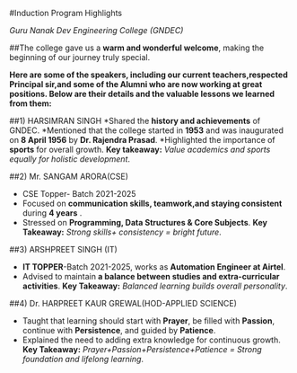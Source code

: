 #Induction Program Highlights

_Guru Nanak Dev Engineering College (GNDEC)_

##The college gave us a **warm and wonderful welcome**, making the beginning of our journey truly special.

**Here are some of the speakers, including our current teachers,respected Principal sir,and some of the Alumni who are now working at great positions. Below are their details and the valuable lessons we learned from them:**

##1) HARSIMRAN SINGH
*Shared the **history and achievements** of GNDEC.
*Mentioned that the college started in **1953** and was inaugurated on **8 April 1956** by **Dr. Rajendra Prasad**.
*Highlighted the importance of **sports** for overall growth.
**Key takeaway:** _Value academics and sports equally for holistic development_.

##2) Mr. SANGAM ARORA(CSE) 
* CSE Topper- Batch 2021-2025
* Focused on **communication skills, teamwork,and staying consistent** during **4 years** .
* Stressed on **Programming, Data Structures & Core Subjects**.
**Key Takeaway:** _Strong skills+ consistency = bright future_.

##3) ARSHPREET SINGH (IT)
* **IT TOPPER**-Batch 2021-2025, works as **Automation Engineer at Airtel**.
* Advised to maintain **a balance between studies and extra-curricular activities**.
**Key Takeaway:** _Balanced learning builds overall personality_.

##4) Dr. HARPREET KAUR GREWAL(HOD-APPLIED SCIENCE)
* Taught that learning should start with **Prayer**, be filled with **Passion**, continue with **Persistence**, and guided by **Patience**.
* Explained the need to adding extra knowledge for continuous growth.
**Key Takeaway:** _Prayer+Passion+Persistence+Patience = Strong foundation and lifelong learning_.
  

